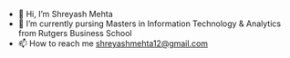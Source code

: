 - 👋 Hi, I’m Shreyash Mehta
- 👀 I’m currently pursing Masters in Information Technology & Analytics from Rutgers Business School
- 📫 How to reach me shreyashmehta12@gmail.com

<!---
shreyashmehta12/shreyashmehta12 is a ✨ special ✨ repository because its `README.md` (this file) appears on your GitHub profile.
You can click the Preview link to take a look at your changes.
--->
